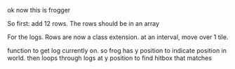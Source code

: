 ok now this is frogger



So first: 
    add 12 rows. The rows should be in an array

For the logs.
    Rows are now a class extension. at an interval, move over 1 tile.

function to get log currently on.
so frog has y position to indicate position in world.
then loops through logs at y position to find hitbox that matches